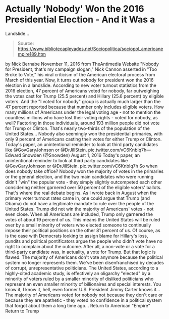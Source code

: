 # Actually 'Nobody' Won the 2016 Presidential Election - And it Was a 
Landslide...

> Source: https://www.bibliotecapleyades.net/Sociopolitica/sociopol_americanempire189.htm

by Nick Bernabe November 11, 2016 from TheAntimedia Website
"Nobody for President, that's my campaign slogan," Nick Cannon asserted in "Too Broke to Vote," his viral criticism of the American electoral process from March of this year.
Now, it turns out nobody for president won the 2016 election in a landslide.
According to new voter turnout statistics from the 2016 election, 47 percent of Americans voted for nobody, far outweighing the votes cast for Trump (25.5 percent) and Hillary (25.6 percent) by eligible voters.
And the "I voted for nobody" group is actually much larger than the 47 percent reported because that number only includes eligible voters.
How many millions of Americans under the legal voting age - not to mention the countless millions who have lost their voting rights - voted for nobody, as well? Factoring in those individuals, around 193 million people did not vote for Trump or Clinton.
That's nearly two-thirds of the population of the United States...
Nobody also seemingly won the presidential primaries, with only 9 percent of Americans casting their votes for either Trump or Clinton.
Today's paper, an unintentional reminder to look at third party candidates like @GovGaryJohnson or @DrJillStein. pic.twitter.com/vC6KnbIq7h— Edward Snowden (@Snowden) August 1, 2016
Today's paper, an unintentional reminder to look at third party candidates like @GovGaryJohnson or @DrJillStein. pic.twitter.com/vC6KnbIq7h
So when does nobody take office?
Nobody won the majority of votes in the primaries or the general election, and the two main candidates who were running didn't "win" the popular vote - they simply slightly outcompeted each other considering neither garnered over 50 percent of the eligible voters' ballots.
That's where the real debate begins.
As I wrote back in August when the primary voter turnout rates came in, one could argue that Trump (and Obama) do not have a legitimate mandate to rule over the people of the United States.
Trump did not win the majority of Americans' votes - not even close.
When all Americans are included, Trump only garnered the votes of about 19 percent of us. This means the United States will be ruled over by a small minority of voters who elected someone to continually impose their political positions on the other 81 percent of us.
Of course, as is the case with Democrats looking to assign blame for Hillary's loss, pundits and political pontificators argue the people who didn't vote have no right to complain about the outcome.
After all, a non-vote or a vote for a third-party candidate was, in actuality, a vote for Trump.
But that logic is flawed. The majority of Americans don't vote anymore because the political system no longer represents them.
We've been disenfranchised by decades of corrupt, unrepresentative politicians.
The United States, according to a highly-cited academic study,
is effectively an oligarchy "elected" by a minority of voters ruled by a smaller minority of disliked politicians who represent an even smaller minority of billionaires and special interests.
You know it, I know it, hell, even former U.S. President Jimmy Carter knows it...
The majority of Americans voted for nobody not because they don't care or because they are apathetic - they voted no confidence in a political system that forgot about them a long time ago...
Return to American "Empire"
Return to Trump
